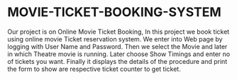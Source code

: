 # MOVIE-TICKET-BOOKING-SYSTEM
Our project is on Online Movie Ticket Booking, In this project we book ticket using online movie Ticket reservation system. 
We enter into Web page by logging with User Name and Password. Then we select the Movie and later in which Theatre movie is running.
Later choose Show Timings and enter no of tickets you want. Finally it displays the details of the procedure and print the form to show
are respective ticket counter to get ticket.

